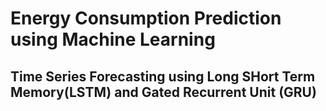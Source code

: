 # Energy Consumption Prediction using Machine Learning
## Time Series Forecasting using Long SHort Term Memory(LSTM) and Gated Recurrent Unit (GRU)



